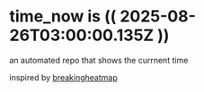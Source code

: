 # time_now is (( 2025-08-26T03:00:00.135Z ))

an automated repo that shows the currnent time

inspired by [breakingheatmap](https://github.com/breakingheatmap/breakingheatmap)